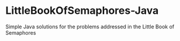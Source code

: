 # LittleBookOfSemaphores-Java
Simple Java solutions for the problems addressed in the Little Book of Semaphores
